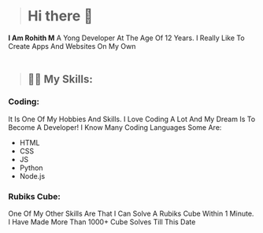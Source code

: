 > # **Hi there** 👋

**I Am Rohith M** A Yong Developer At The Age Of 12 Years. I Really Like To Create Apps And Websites On My Own <br> <br>

> ## 🧑‍💻 My Skills:
### Coding: <br>
It Is One Of My Hobbies And Skills. I Love Coding A Lot And My Dream Is To Become A Developer! I Know Many Coding Languages Some Are:
- HTML
- CSS
- JS
- Python
- Node.js

### Rubiks Cube: <br>
One Of My Other Skills Are That I Can Solve A Rubiks Cube Within 1 Minute. I Have Made More Than 1000+ Cube Solves Till This Date
